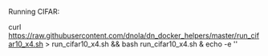 Running CIFAR:

curl https://raw.githubusercontent.com/dnola/dn_docker_helpers/master/run_cifar10_x4.sh > run_cifar10_x4.sh && bash run_cifar10_x4.sh & echo -e ''